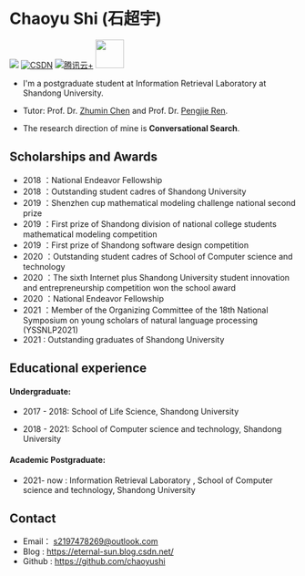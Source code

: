 # Chaoyu Shi (石超宇)

![](https://visitor-badge.glitch.me/badge?page_id=chaoyushi.github.io.readme)
[![CSDN](https://img.shields.io/badge/CSDN-查看-red)](https://eternal-sun.blog.csdn.net/)
[![腾讯云+](https://img.shields.io/badge/腾讯云%2B-查看-green)](https://cloud.tencent.com/developer/user/7969553)
<img src="https://media.giphy.com/media/mGcNjsfWAjY5AEZNw6/giphy.gif" width="50">
- I'm a postgraduate student at Information Retrieval Laboratory at Shandong University. 

- Tutor: Prof. Dr. [Zhumin Chen](http://ir.sdu.edu.cn/~zhuminchen/~zhuminchen_en.htm) and Prof. Dr. [Pengjie Ren](https://pengjieren.github.io/).

- The research direction of mine is **Conversational Search**.

## Scholarships and Awards

- 2018 ：National Endeavor Fellowship
- 2018 ：Outstanding student cadres of Shandong University
- 2019 ：Shenzhen cup mathematical modeling challenge national second prize
- 2019 ：First prize of Shandong division of national college students mathematical modeling competition
- 2019 ：First prize of Shandong software design competition
- 2020 ：Outstanding student cadres of School of Computer science and technology
- 2020 ：The sixth Internet plus Shandong University student innovation and entrepreneurship competition won the school award
- 2020 ：National Endeavor Fellowship
- 2021 ：Member of the Organizing Committee of the 18th National Symposium on young scholars of natural language processing (YSSNLP2021)
- 2021 :  Outstanding graduates of Shandong University

## Educational experience

#### **Undergraduate:**

- 2017 - 2018: School of Life Science, Shandong University

- 2018 - 2021: School of Computer science and technology, Shandong University

#### **Academic Postgraduate:**

- 2021- now  : Information Retrieval Laboratory , School of Computer science and technology, Shandong University


## Contact
* Email： s2197478269@outlook.com
* Blog  :    https://eternal-sun.blog.csdn.net/
* Github : https://github.com/chaoyushi


